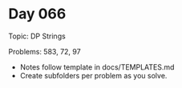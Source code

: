 # Day 066

Topic: DP Strings

Problems: 583, 72, 97

- Notes follow template in docs/TEMPLATES.md
- Create subfolders per problem as you solve.